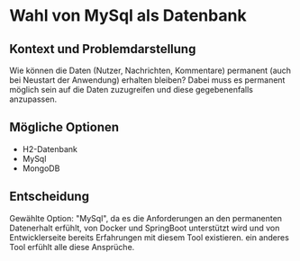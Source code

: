 # Wahl von MySql als Datenbank

## Kontext und Problemdarstellung

Wie können die Daten (Nutzer, Nachrichten, Kommentare) permanent (auch bei Neustart der Anwendung) erhalten bleiben? Dabei muss es permanent möglich sein auf die Daten zuzugreifen und diese gegebenenfalls anzupassen.

## Mögliche Optionen

* H2-Datenbank
* MySql
* MongoDB

## Entscheidung

Gewählte Option: "MySql", da es die Anforderungen an den permanenten Datenerhalt erfühlt, von Docker und SpringBoot unterstützt wird und von Entwicklerseite bereits Erfahrungen mit diesem Tool existieren. ein anderes Tool erfühlt alle diese Ansprüche.

